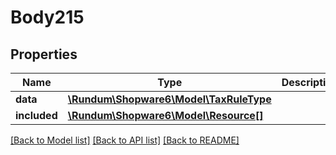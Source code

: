 # Body215

## Properties
Name | Type | Description | Notes
------------ | ------------- | ------------- | -------------
**data** | [**\Rundum\Shopware6\Model\TaxRuleType**](TaxRuleType.md) |  | [optional] 
**included** | [**\Rundum\Shopware6\Model\Resource[]**](Resource.md) |  | [optional] 

[[Back to Model list]](../../README.md#documentation-for-models) [[Back to API list]](../../README.md#documentation-for-api-endpoints) [[Back to README]](../../README.md)

